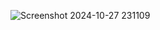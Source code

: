 

![Screenshot 2024-10-27 231109](https://github.com/user-attachments/assets/fcf55676-2b80-47e5-9024-6ccf1467e943)

